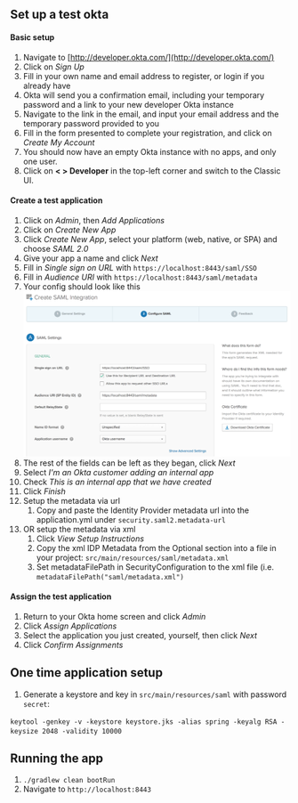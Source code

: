 ## Set up a test okta

#### Basic setup
1. Navigate to [http://developer.okta.com/](http://developer.okta.com/)
1. Click on *Sign Up*
1. Fill in your own name and email address to register, or login if you already have 
1. Okta will send you a confirmation email, including your temporary password and a link to your new developer Okta instance
1. Navigate to the link in the email, and input your email address and the temporary password provided to you
1. Fill in the form presented to complete your registration, and click on *Create My Account*
1. You should now have an empty Okta instance with no apps, and only one user.
1. Click on **< > Developer** in the top-left corner and switch to the Classic UI.

#### Create a test application

1. Click on *Admin*, then *Add Applications*
1. Click on *Create New App*
1. Click *Create New App*, select your platform (web, native, or SPA) and choose *SAML 2.0*
1. Give your app a name and click *Next*
1. Fill in *Single sign on URL* with `https://localhost:8443/saml/SSO`
1. Fill in *Audience URI* with `https://localhost:8443/saml/metadata`
1. Your config should look like this ![okta config](okta-config-page.png)
1. The rest of the fields can be left as they began, click *Next*
1. Select *I'm an Okta customer adding an internal app*
1. Check *This is an internal app that we have created*
1. Click *Finish*
1. Setup the metadata via url
    1. Copy and paste the Identity Provider metadata url into the application.yml under `security.saml2.metadata-url`
1. OR setup the metadata via xml
    1. Click *View Setup Instructions*
    1. Copy the xml IDP Metadata from the Optional section into a file in your project: `src/main/resources/saml/metadata.xml`
    1. Set metadataFilePath in SecurityConfiguration to the xml file (i.e. `metadataFilePath("saml/metadata.xml")`

#### Assign the test application
1. Return to your Okta home screen and click *Admin*
1. Click *Assign Applications*
1. Select the application you just created, yourself, then click *Next*
1. Click *Confirm Assignments*

## One time application setup

1. Generate a keystore and key in `src/main/resources/saml` with password `secret`:

`keytool -genkey -v -keystore keystore.jks -alias spring -keyalg RSA -keysize 2048 -validity 10000`

## Running the app

1. `./gradlew clean bootRun`
1. Navigate to `http://localhost:8443`
